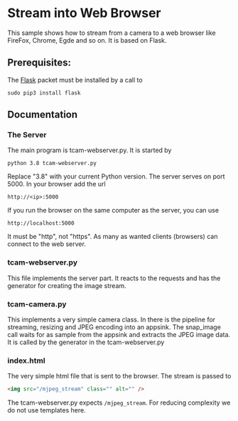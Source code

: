 # Stream into Web Browser
This sample shows how to stream from a camera to a web browser like FireFox, Chrome, Egde and so on. 
It is based on Flask.

## Prerequisites:
The [Flask](https://flask.palletsprojects.com/en/1.1.x/) packet must be installed by a call to 
```
sudo pip3 install flask
```


## Documentation
### The Server
The main program is tcam-webserver.py. It is started by
```
python 3.8 tcam-webserver.py
```
Replace "3.8" with your current Python version.
The server serves on port 5000. In your browser add the url
```
http://<ip>:5000
```
If you run the browser on the same computer as the server, you can use
```
http://localhost:5000
```
It must be "http", not "https".
As many as wanted clients (browsers) can connect to the web server.

### tcam-webserver.py
This file implements the server part. It reacts to the requests and has the generator for creating the image stream. 
### tcam-camera.py
This implements a very simple camera class. In there is the pipeline for streaming, resizing and JPEG encoding into an appsink. 
The snap_image call waits for as sample from the appsink and extracts the JPEG image data. It is called by the generator in the tcam-webserver.py

### index.html
The very simple html file that is sent to the browser. The stream is passed to
``` html
<img src="/mjpeg_stream" class="" alt="" /> 
```
The tcam-webserver.py expects `/mjpeg_stream`.
For reducing complexity we do not use templates here.